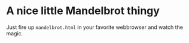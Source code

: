 # A nice little Mandelbrot thingy

Just fire up `mandelbrot.html` in your favorite webbrowser and watch the magic.
